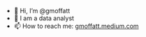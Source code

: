 - 👋 Hi, I’m @gmoffatt
- 👀 I am a data analyst
- 📫 How to reach me: [gmoffatt.medium.com](https://gmoffatt.medium.com/)

<!---
gmoffatt/gmoffatt is a ✨ special ✨ repository because its `README.md` (this file) appears on your GitHub profile.
You can click the Preview link to take a look at your changes.
--->
